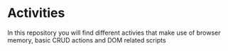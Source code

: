 # Activities
In this repository you will find different activies that make use of browser memory, basic CRUD actions and DOM related scripts
